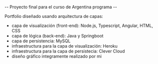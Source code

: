-- Proyecto final para el curso de Argentina programa --

Portfolio diseñado usando arquitectura de capas:
- capa de visualización (front-end): Node.js, Typescript, Angular, HTML, CSS
- capa de lógica (back-end): Java y Springboot
- capa de persistencia: MySQL
- infraestructura para la capa de visualización: Heroku 
- infraestructura para la capa de persistecia: Clever Cloud
- diseño gráfico integramente realizado por mi
